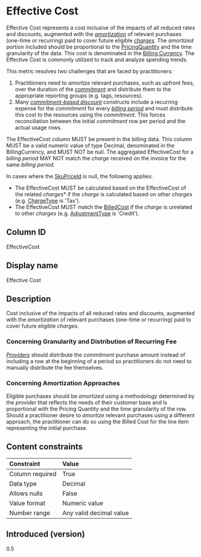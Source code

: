 # Effective Cost

Effective Cost represents a cost inclusive of the impacts of all reduced rates and discounts, augmented with the [*amortization*](#glossary:amortization) of relevant purchases (one-time or recurring) paid to cover future eligible [*charges*](#glossary:charge). The *amortized* portion included should be proportional to the [PricingQuantity](#pricingquantity) and the time granularity of the data. This cost is denominated in the [Billing Currency](#billingcurrency). The Effective Cost is commonly utilized to track and analyze spending trends.

This metric resolves two challenges that are faced by practitioners:

1. Practitioners need to *amortize* relevant purchases, such as upfront fees, over the duration of the [*commitment*](#glossary:commitment) and distribute them to the appropriate reporting groups (e.g. tags, resources).
2. Many [*commitment-based discount*](#glossary:commitment-based-discount) constructs include a recurring expense for the *commitment* for every [*billing period*](#glossary:billing-period) and must distribute this cost to the resources using the *commitment*. This forces reconciliation between the initial *commitment* row per period and the actual usage rows.

The EffectiveCost column MUST be present in the billing data. This column MUST be a valid numeric value of type Decimal, denominated in the BillingCurrency, and MUST NOT be null. The aggregated EffectiveCost for a *billing period* MAY NOT match the *charge* received on the invoice for the same *billing period*.

In cases where the [SkuPriceId](#skupriceid) is null, the following applies:

* The EffectiveCost MUST be calculated based on the EffectiveCost of the related *charges** if the *charge* is calculated based on other *charges* (e.g. [ChargeType](#chargetype) is 'Tax').
* The EffectiveCost MUST match the [BilledCost](#billedcost) if the *charge* is unrelated to other *charges* (e.g. [AdjustmentType](#adjustmenttype) is 'Credit').

## Column ID

EffectiveCost

## Display name

Effective Cost

## Description

Cost inclusive of the impacts of all reduced rates and discounts, augmented with the *amortization* of relevant purchases (one-time or recurring) paid to cover future eligible *charges*.

### Concerning Granularity and Distribution of Recurring Fee

[*Providers*](#glossary:provider) should distribute the *commitment* purchase amount instead of including a row at the beginning of a period so practitioners do not need to manually distribute the fee themselves.

### Concerning Amortization Approaches

Eligible purchases should be *amortized* using a methodology determined by the *provider* that reflects the needs of their customer base and is proportional with the Pricing Quantity and the time granularity of the row. Should a practitioner desire to *amortize* relevant purchases using a different approach, the practitioner can do so using the Billed Cost for the line item representing the initial purchase.

## Content constraints

|    Constraint   |      Value              |
|:----------------|:------------------------|
| Column required | True                    |
| Data type       | Decimal                 |
| Allows nulls    | False                   |
| Value format    | Numeric value           |
| Number range    | Any valid decimal value |

## Introduced (version)

0.5
